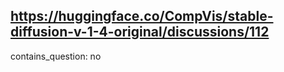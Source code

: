 ## https://huggingface.co/CompVis/stable-diffusion-v-1-4-original/discussions/112

contains_question: no